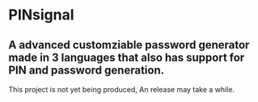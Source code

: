 # PINsignal
A advanced customziable password generator made in 3 languages that also has support for PIN and password generation.
--------------------------------------------------------------------------------------------------------------------------------------

This project is not yet being produced, An release may take a while.
